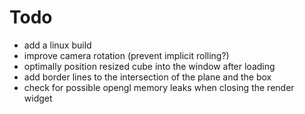 # Todo

- add a linux build
- improve camera rotation (prevent implicit rolling?)
- optimally position resized cube into the window after loading
- add border lines to the intersection of the plane and the box
- check for possible opengl memory leaks when closing the render widget
